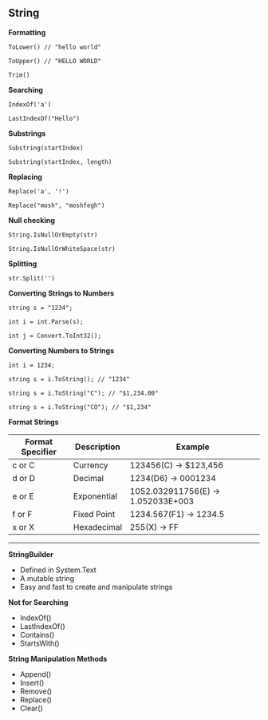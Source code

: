 ## String

**Formatting**
```
ToLower() // "hello world"

ToUpper() // "HELLO WORLD"

Trim()
```

**Searching**
```
IndexOf('a')

LastIndexOf("Hello")
```

**Substrings**
```
Substring(startIndex)

Substring(startIndex, length)
```

**Replacing**
```
Replace('a', '!')

Replace("mosh", "moshfegh")
```

**Null checking**
```
String.IsNullOrEmpty(str)

String.IsNullOrWhiteSpace(str)
```

**Splitting**
```
str.Split('')
```

**Converting Strings to Numbers**
```
string s = "1234";

int i = int.Parse(s);

int j = Convert.ToInt32();
```

**Converting Numbers to Strings**
```
int i = 1234;

string s = i.ToString(); // "1234"

string s = i.ToString("C"); // "$1,234.00"

string s = i.ToString("CO"); // "$1,234"
```
**Format Strings**

| Format Specifier | Description | Example  | 
| ------------- | ------------- | ------------- |
| c or C | Currency | 123456(C) -> $123,456 |
| d or D | Decimal | 1234(D6) -> 0001234 |
| e or E | Exponential | 1052.032911756(E) -> 1.052033E+003|
| f or F | Fixed Point | 1234.567(F1) -> 1234.5 |
| x or X | Hexadecimal | 255(X) -> FF |
___

**StringBuilder**
- Defined in System.Text
- A mutable string
- Easy and fast to create and manipulate strings

**Not for Searching**
- IndexOf()
- LastIndexOf()
- Contains()
- StartsWith()

**String Manipulation Methods**
- Append()
- Insert()
- Remove()
- Replace()
- Clear()
